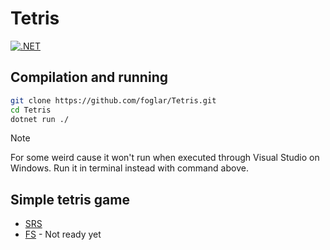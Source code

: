 # Tetris

[![.NET](https://github.com/foglar/Tetris/actions/workflows/dotnet.yml/badge.svg?branch=master)](https://github.com/foglar/Tetris/actions/workflows/dotnet.yml)

## Compilation and running

```bash
git clone https://github.com/foglar/Tetris.git
cd Tetris
dotnet run ./
```

> [!NOTE]
> For some weird cause it won't run when executed through Visual Studio on Windows.
> Run it in terminal instead with command above.

## Simple tetris game

- [SRS](./TetrominoSRS.md)
- [FS](./TetrominoFS.md) - Not ready yet
